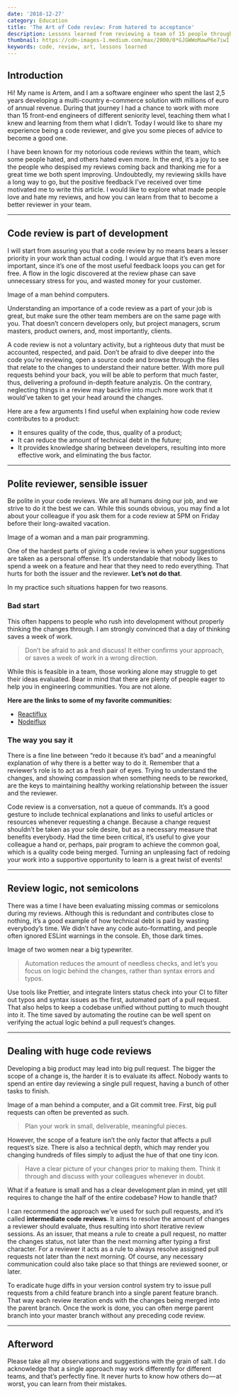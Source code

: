 ```yaml
---
date: '2018-12-27'
category: Education
title: 'The Art of Code review: From hatered to acceptance'
description: Lessons learned from reviewing a team of 15 people throughout 2,5 years.
thumbnail: https://cdn-images-1.medium.com/max/2000/0*GJGWWoMawP6e7iwI
keywords: code, review, art, lessons learned
---
```


## Introduction

Hi! My name is Artem, and I am a software engineer who spent the last 2,5 years developing a multi-country e-commerce solution with millions of euro of annual revenue. During that journey I had a chance to work with more than 15 front-end engineers of different seniority level, teaching them what I knew and learning from them what I didn’t. Today I would like to share my experience being a code reviewer, and give you some pieces of advice to become a good one.

I have been known for my notorious code reviews within the team, which some people hated, and others hated even more. In the end, it’s a joy to see the people who despised my reviews coming back and thanking me for a great time we both spent improving. Undoubtedly, my reviewing skills have a long way to go, but the positive feedback I’ve received over time motivated me to write this article. I would like to explore what made people love and hate my reviews, and how you can learn from that to become a better reviewer in your team.

---

## Code review is part of development

I will start from assuring you that a code review by no means bears a lesser priority in your work than actual coding. I would argue that it’s even more important, since it’s one of the most useful feedback loops you can get for free. A flow in the logic discovered at the review phase can save unnecessary stress for you, and wasted money for your customer.

Image of a man behind computers.

Understanding an importance of a code review as a part of your job is great, but make sure the other team members are on the same page with you. That doesn’t concern developers only, but project managers, scrum masters, product owners, and, most importantly, clients.

A code review is not a voluntary activity, but a righteous duty that must be accounted, respected, and paid.
Don’t be afraid to dive deeper into the code you’re reviewing, open a source code and browse through the files that relate to the changes to understand their nature better. With more pull requests behind your back, you will be able to perform that much faster, thus, delivering a profound in-depth feature analyzis. On the contrary, neglecting things in a review may backfire into much more work that it would’ve taken to get your head around the changes.

Here are a few arguments I find useful when explaining how code review contributes to a product:

- It ensures quality of the code, thus, quality of a product;
- It can reduce the amount of technical debt in the future;
- It provides knowledge sharing between developers, resulting into more effective work, and eliminating the bus factor.

---

## Polite reviewer, sensible issuer

Be polite in your code reviews. We are all humans doing our job, and we strive to do it the best we can. While this sounds obvious, you may find a lot about your colleague if you ask them for a code review at 5PM on Friday before their long-awaited vacation.

Image of a woman and a man pair programming.

One of the hardest parts of giving a code review is when your suggestions are taken as a personal offense. It’s understandable that nobody likes to spend a week on a feature and hear that they need to redo everything. That hurts for both the issuer and the reviewer. **Let’s not do that**.

In my practice such situations happen for two reasons.

### Bad start

This often happens to people who rush into development without properly thinking the changes through. I am strongly convinced that a day of thinking saves a week of work.

> Don’t be afraid to ask and discuss! It either confirms your approach, or saves a week of work in a wrong direction.

While this is feasible in a team, those working alone may struggle to get their ideas evaluated. Bear in mind that there are plenty of people eager to help you in engineering communities. You are not alone.

**Here are the links to some of my favorite communities:**

- [Reactiflux](https://discordapp.com/channels/102860784329052160)
- [Nodeiflux](https://discordapp.com/channels/425824580918181889)

### The way you say it

There is a fine line between “redo it because it’s bad” and a meaningful explanation of why there is a better way to do it. Remember that a reviewer’s role is to act as a fresh pair of eyes. Trying to understand the changes, and showing compassion when something needs to be reworked, are the keys to maintaining healthy working relationship between the issuer and the reviewer.

Code review is a conversation, not a queue of commands.
It’s a good gesture to include technical explanations and links to useful articles or resources whenever requesting a change. Because a change request shouldn’t be taken as your sole desire, but as a necessary measure that benefits everybody. Had the time been critical, it’s useful to give your colleague a hand or, perhaps, pair program to achieve the common goal, which is a quality code being merged. Turning an unpleasing fact of redoing your work into a supportive opportunity to learn is a great twist of events!

---

## Review logic, not semicolons

There was a time I have been evaluating missing commas or semicolons during my reviews. Although this is redundant and contributes close to nothing, it’s a good example of how technical debt is paid by wasting everybody’s time. We didn’t have any code auto-formatting, and people often ignored ESLint warnings in the console. Eh, those dark times.

Image of two women near a big typewriter.

> Automation reduces the amount of needless checks, and let’s you focus on logic behind the changes, rather than syntax errors and typos.

Use tools like Prettier, and integrate linters status check into your CI to filter out typos and syntax issues as the first, automated part of a pull request. That also helps to keep a codebase unified without putting to much thought into it. The time saved by automating the routine can be well spent on verifying the actual logic behind a pull request’s changes.

---

## Dealing with huge code reviews

Developing a big product may lead into big pull request. The bigger the scope of a change is, the harder it is to evaluate its affect. Nobody wants to spend an entire day reviewing a single pull request, having a bunch of other tasks to finish.

Image of a man behind a computer, and a Git commit tree.
First, big pull requests can often be prevented as such.

> Plan your work in small, deliverable, meaningful pieces.

However, the scope of a feature isn’t the only factor that affects a pull request’s size. There is also a technical depth, which may render you changing hundreds of files simply to adjust the hue of that one tiny icon.

> Have a clear picture of your changes prior to making them. Think it through and discuss with your colleagues whenever in doubt.

What if a feature is small and has a clear development plan in mind, yet still requires to change the half of the entire codebase? How to handle that?

I can recommend the approach we’ve used for such pull requests, and it’s called **intermediate code reviews**. It aims to resolve the amount of changes a reviewer should evaluate, thus resulting into short iterative review sessions. As an issuer, that means a rule to create a pull request, no matter the changes status, not later than the next morning after typing a first character. For a reviewer it acts as a rule to always resolve assigned pull requests not later than the next morning. Of course, any necessary communication could also take place so that things are reviewed sooner, or later.

To eradicate huge diffs in your version control system try to issue pull requests from a child feature branch into a single parent feature branch. That way each review iteration ends with the changes being merged into the parent branch. Once the work is done, you can often merge parent branch into your master branch without any preceding code review.

---

## Afterword

Please take all my observations and suggestions with the grain of salt. I do acknowledge that a single approach may work differently for different teams, and that’s perfectly fine. It never hurts to know how others do — at worst, you can learn from their mistakes.
